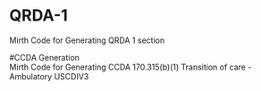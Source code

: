 # QRDA-1
Mirth Code for Generating QRDA 1 section
<br/>

#CCDA Generation
<br/>
Mirth Code for Generating CCDA 170.315(b)(1) Transition of care - Ambulatory USCDIV3